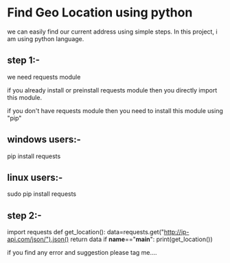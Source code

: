 # Find Geo Location using python

we can easily find our current address using simple steps. In this project, i am using python language.

## step 1:-
we need requests module

if you already install or preinstall requests module then you directly import this module.

if you don't have requests module then you need to install this module using "pip"
## windows users:-
pip install requests
## linux users:-
sudo pip install requests

## step 2:-
import requests
def get_location():
    data=requests.get("http://ip-api.com/json/").json()
    return data
if __name__=="__main__":
    print(get_location())
    
    
if you find any error and suggestion  please tag me....

